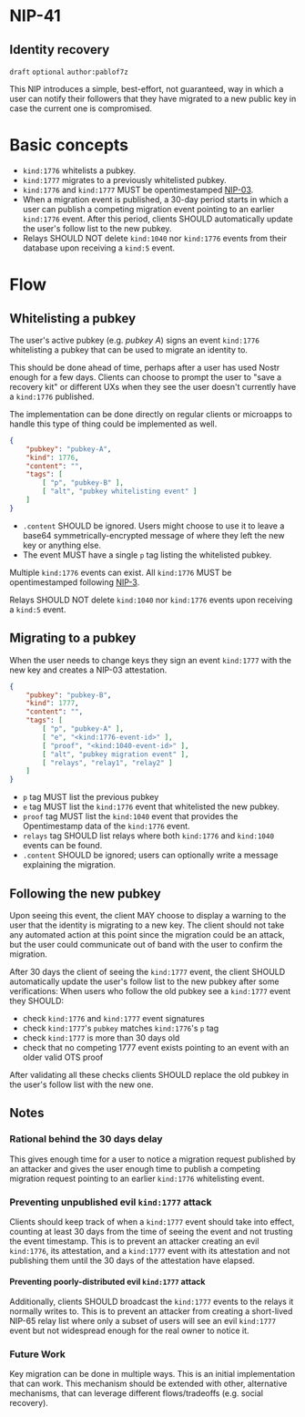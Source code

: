 # NIP-41
## Identity recovery
`draft` `optional` `author:pablof7z`

This NIP introduces a simple, best-effort, not guaranteed, way in which a user can notify their followers that they have migrated to a new public key in case the current one is compromised.

# Basic concepts
* `kind:1776` whitelists a pubkey.
* `kind:1777` migrates to a previously whitelisted pubkey.
* `kind:1776` and `kind:1777` MUST be opentimestamped [NIP-03](https://github.com/nostr-protocol/nips/blob/master/03.md).
* When a migration event is published, a 30-day period starts in which a user can publish a competing migration event pointing to an earlier `kind:1776` event. After this period, clients SHOULD automatically update the user's follow list to the new pubkey.
* Relays SHOULD NOT delete `kind:1040` nor `kind:1776` events from their database upon receiving a `kind:5` event.

# Flow
## Whitelisting a pubkey
The user's active pubkey (e.g. *pubkey A*) signs an event `kind:1776` whitelisting a pubkey that can be used to migrate an identity to.

This should be done ahead of time, perhaps after a user has used Nostr enough for a few days. Clients can choose to prompt the user to "save a recovery kit" or different UXs when they see the user doesn't currently have a `kind:1776` published.

The implementation can be done directly on regular clients or microapps to handle this type of thing could be implemented as well.

```json
{
    "pubkey": "pubkey-A",
    "kind": 1776,
    "content": "",
    "tags": [
        [ "p", "pubkey-B" ],
        [ "alt", "pubkey whitelisting event" ]
    ]
}
```

* `.content` SHOULD be ignored. Users might choose to use it to leave a base64 symmetrically-encrypted message of where they left the new key or anything else.
* The event MUST have a single `p` tag listing the whitelisted pubkey.

Multiple `kind:1776` events can exist. All `kind:1776` MUST be opentimestamped following [NIP-3](https://github.com/nostr-protocol/nips/blob/master/03.md).

Relays SHOULD NOT delete `kind:1040` nor `kind:1776` events upon receiving a `kind:5` event.

## Migrating to a pubkey
When the user needs to change keys they sign an event `kind:1777` with the new key and creates a NIP-03 attestation.

```json
{
    "pubkey": "pubkey-B",
    "kind": 1777,
    "content": "",
    "tags": [
        [ "p", "pubkey-A" ],
        [ "e", "<kind:1776-event-id>" ],
        [ "proof", "<kind:1040-event-id>" ],
        [ "alt", "pubkey migration event" ],
        [ "relays", "relay1", "relay2" ]
    ]
}
```

* `p` tag MUST list the previous pubkey
* `e` tag MUST list the `kind:1776` event that whitelisted the new pubkey.
* `proof` tag MUST list the `kind:1040` event that provides the Opentimestamp data of the `kind:1776` event.
* `relays` tag SHOULD list relays where both `kind:1776` and `kind:1040` events can be found.
* `.content` SHOULD be ignored; users can optionally write a message explaining the migration.

## Following the new pubkey

Upon seeing this event, the client MAY choose to display a warning to the user that the identity is migrating to a new key. The client should not take any automated action at this point since the migration could be an attack, but the user could communicate out of band with the user to confirm the migration.

After 30 days the client of seeing the `kind:1777` event, the client SHOULD automatically update the user's follow list to the new pubkey after some verifications:
When users who follow the old pubkey see a `kind:1777` event they SHOULD:

* check `kind:1776` and `kind:1777` event signatures
* check `kind:1777`'s `pubkey` matches `kind:1776`'s `p` tag
* check `kind:1777` is more than 30 days old
* check that no competing 1777 event exists pointing to an event with an older valid OTS proof

After validating all these checks clients SHOULD replace the old pubkey in the user's follow list with the new one.

## Notes

### Rational behind the 30 days delay
This gives enough time for a user to notice a migration request published by an attacker and gives the user enough time to publish a competing migration request pointing to an earlier `kind:1776` whitelisting event.

### Preventing unpublished evil `kind:1777` attack
Clients should keep track of when a `kind:1777` event should take into effect, counting at least 30 days from the time of seeing the event and not trusting the event timestamp. This is to prevent an attacker creating an evil `kind:1776`, its attestation, and a `kind:1777` event with its attestation and not publishing them until the 30 days of the attestation have elapsed.

#### Preventing poorly-distributed evil `kind:1777` attack
Additionally, clients SHOULD broadcast the `kind:1777` events to the relays it normally writes to. This is to prevent an attacker from creating a short-lived NIP-65 relay list where only a subset of users will see an evil `kind:1777` event but not widespread enough for the real owner to notice it.

### Future Work

Key migration can be done in multiple ways. This is an initial implementation that can work. This mechanism should be extended with other, alternative mechanisms, that can leverage different flows/tradeoffs (e.g. social recovery).